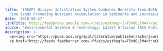```yaml
---
title: '[ASAP] Bilayer Infiltration System Combines Benefits from Both Coarse and
  Fine Sands Promoting Nutrient Accumulation in Sediments and Increasing Removal Rates'
date: '2018-04-27'
linkTitle: http://feedproxy.google.com/~r/acs/esthag/~3/F5Vd0LlM4vY/acs.est.8b00771
source: 'Environmental Science & Technology: Latest Articles (ACS Publications)'
description: |-
  <p><img src="https://pubs.acs.org/appl/literatum/publisher/achs/journals/content/esthag/0/esthag.ahead-of-print/acs.est.8b00771/20180427/images/medium/es-2018-00771u_0005.gif" alt="TOC Graphic"/></p><div><cite>Environmental Science & Technology</cite></div><div>DOI: 10.1021/acs.est.8b00771</div><div class="feedflare">
  <a href="http://feeds.feedburner.com/~ff/acs/esthag?a=F5Vd0LlM4vY:oCKexIIS1x8:yIl2AUoC8zA"><img src="http://feeds.feedburner.com/~ff/acs/esthag?d=yIl2AUoC8zA" border="0"></img></a>
---
```

